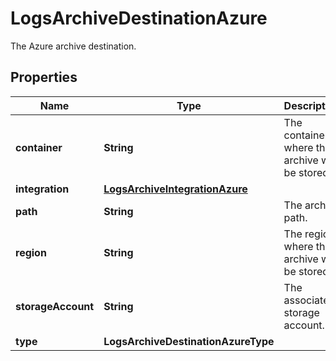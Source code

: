 # LogsArchiveDestinationAzure

The Azure archive destination.

## Properties

| Name               | Type                                                              | Description                                     | Notes      |
| ------------------ | ----------------------------------------------------------------- | ----------------------------------------------- | ---------- |
| **container**      | **String**                                                        | The container where the archive will be stored. |
| **integration**    | [**LogsArchiveIntegrationAzure**](LogsArchiveIntegrationAzure.md) |                                                 |
| **path**           | **String**                                                        | The archive path.                               | [optional] |
| **region**         | **String**                                                        | The region where the archive will be stored.    | [optional] |
| **storageAccount** | **String**                                                        | The associated storage account.                 |
| **type**           | **LogsArchiveDestinationAzureType**                               |                                                 |
